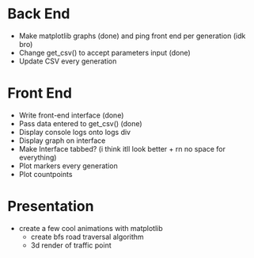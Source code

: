 # Back End

- Make matplotlib graphs (done) and ping front end per generation (idk bro)
- Change get_csv() to accept parameters input (done)
- Update CSV every generation

# Front End

- Write front-end interface (done)
- Pass data entered to get_csv() (done)
- Display console logs onto logs div
- Display graph on interface
- Make Interface tabbed? (i think itll look better + rn no space for everything)
- Plot markers every generation
- Plot countpoints

# Presentation
- create a few cool animations with matplotlib
    - create bfs road traversal algorithm
    - 3d render of traffic point

